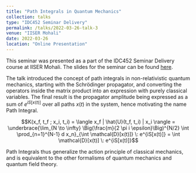 ```yaml
---
title: "Path Integrals in Quantum Mechanics"
collection: talks
type: "IDC452 Seminar Delivery"
permalink: /talks/2022-03-26-talk-3
venue: "IISER Mohali"
date: 2022-03-26
location: "Online Presentation"
---
```


This seminar was presented as a part of the IDC452 Seminar Delivery course at IISER Mohali. The slides for the  seminar can be found [here](https://kunal1729verma.github.io/files/path_integrals_in_qm.pdf).

The talk introduced the concept of path integrals in non-relativistic quantum mechanics, starting with the Schrödinger propagator, and converting the operators inside the matrix product into an expression with purely classical variables. The final result is the propagator amplitude being expressed as a sum of $e^{iS[x(t)]}$ over all paths $x(t)$ in the system, hence motivating the name Path Integral.

$$K(x_f, t_f ; x_i, t_i) = \langle x_f | \hat{U}(t_f, t_i) | x_i \rangle = \underbrace{\lim_{N \to \infty} \Big(\frac{m}{2 \pi i \epsilon}\Big)^{N/2} \int \prod_{n=1}^{N-1} d x_n}_{\int \mathcal{D}[x(t)]} \: e^{iS[x(t)]} = \int \mathcal{D}[x(t)] \: e^{iS[x(t)]}$$

Path Integrals thus generalize the action principle of classical mechanics, and is equivalent to the other formalisms of quantum mechanics and quantum field theory.
